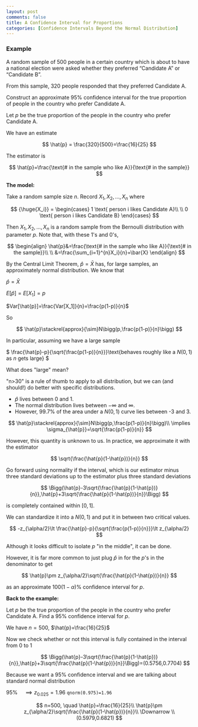 ```yaml
---
layout: post
comments: false
title: A Confidence Interval for Proportions
categories: [Confidence Intervals Beyond the Normal Distribution]
---
```


### Example

A random sample of 500 people in a
certain country which is about to have a
national election were asked whether they
preferred “Candidate A” or “Candidate B”. 

From this sample, 320 people responded
that they preferred Candidate A.

Construct an approximate 95% confidence
interval for the true proportion of people in
the country who prefer Candidate A. 

Let $p$ be the true proportion of the
people in the country who prefer
Candidate A.

We have an estimate

$$
  \hat{p} = \frac{320}{500}=\frac{16}{25}
$$

The estimator is

$$
  \hat{p}=\frac{\text{# in the sample who like A}}{\text{# in the sample}}
$$

**The model:**

Take a random sample size $n$. Record $X_1,X_2,...,X_n$ where

$$
  {\huge{X_i}} = \begin{cases}
    1 \text{ person i likes Candidate A}\\
    \\
    0 \text{ person i likes Candidate B}
  \end{cases}
$$

Then $X_1,X_2,...,X_n$ is a random sample from the Bernoulli distribution with parameter $p$. Note that, with these 1's and 0's,

$$
  \begin{align}
    \hat{p}&=\frac{\text{# in the sample who like A}}{\text{# in the sample}}\\
    \\
    &=\frac{\sum_{i=1}^{n}X_i}{n}=\bar{X}
  \end{align}
$$

By the Central Limit Theorem, $\hat{p}=\bar{X}$
has, for large samples, an approximately
normal distribution. We know that

$\hat{p}=\bar{X}$

$E[\hat{p}] = E[X_1] = p$

$Var[\hat{p}]=\frac{Var[X_1]}{n}=\frac{p(1-p)}{n}$

So

$$
  \hat{p}\stackrel{approx}{\sim}N\bigg(p,\frac{p(1-p)}{n}\bigg)
$$

In particular, assuming we have a large sample

$
  \frac{\hat{p}-p}{\sqrt{\frac{p(1-p)}{n}}}\text{behaves roughly like a $N(0,1)$ as $n$ gets large}
$

What does "large" mean?

"n>30" is a rule of thumb to apply to all distribution, but we can (and should!) do better with specific distributions.

* $\hat{p}$ lives between 0 and 1.
* The normal distribution lives between $-\infty$ and $\infty$.
* However, 99.7% of the area under a $N(0,1)$ curve lies between -3 and 3.

$$
  \hat{p}\stackrel{approx}{\sim}N\bigg(p,\frac{p(1-p)}{n}\bigg)\\
  \implies \sigma_{\hat{p}}=\sqrt{\frac{p(1-p)}{n}} 
$$

However, this quantity is unknown to us. In practice, we approximate it with the estimator

$$
  \sqrt{\frac{\hat{p}(1-\hat{p})}{n}}
$$

Go forward using normality if the interval, which is our estimator minus three standard deviations up to the estimator plus three standard deviations

$$
  \Bigg(\hat{p}-3\sqrt{\frac{\hat{p}(1-\hat{p})}{n}},\hat{p}+3\sqrt{\frac{\hat{p}(1-\hat{p})}{n}}\Bigg)
$$

is completely contained within $[0,1]$. 

We can standardize it into a $N(0,1)$ and put it in between two critical values.

$$
  -z_{\alpha/2}\lt \frac{\hat{p}-p}{\sqrt{\frac{p(1-p)}{n}}}\lt z_{\alpha/2}
$$

Although it looks difficult to isolate $p$ "in the middle", it can be done.

However, it is far more common to just plug $\hat{p}$ in for the $p$'s in the denominator to get

$$
  \hat{p}\pm z_{\alpha/2}\sqrt{\frac{\hat{p}(1-\hat{p})}{n}}
$$

as an approximate $100(1-\alpha)\%$ confidence interval for $p$.

**Back to the example:**

Let $p$ be the true proportion of the people in the country who prefer Candidate A. Find a 95% confidence interval for $p$.

We have $n=500$, $\hat{p}=\frac{16}{25}$

Now we check whether or not this interval is fully contained in the interval from 0 to 1

$$
  \Bigg(\hat{p}-3\sqrt{\frac{\hat{p}(1-\hat{p})}{n}},\hat{p}+3\sqrt{\frac{\hat{p}(1-\hat{p})}{n}}\Bigg)=(0.5756,0.7704)
$$

Because we want a 95% confidence interval and we are talking about standard normal distribution

$95\% \quad \implies z_{0.025}=1.96$ ```qnorm(0.975)=1.96```

$$
  n=500, \quad \hat{p}=\frac{16}{25}\\
  \hat{p}\pm z_{\alpha/2}\sqrt{\frac{\hat{p}(1-\hat{p})}{n}}\\
  \Downarrow \\
  (0.5979,0.6821)
$$
